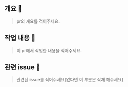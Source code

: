 ## 개요 💋

> pr의 개요를 적어주세요.

## 작업 내용 🐸

> 이 pr에서 작업한 내용을 적어주세요.

## 관련 issue 🤯

> 관련된 issue를 적어주세요(없다면 이 부분은 삭제 해주세요)
